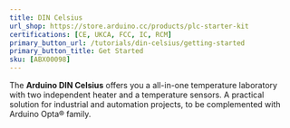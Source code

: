 ```yaml
---
title: DIN Celsius
url_shop: https://store.arduino.cc/products/plc-starter-kit
certifications: [CE, UKCA, FCC, IC, RCM]
primary_button_url: /tutorials/din-celsius/getting-started
primary_button_title: Get Started
sku: [ABX00098]
---
```


The **Arduino DIN Celsius** offers you a all-in-one temperature laboratory with two independent heater and a temperature sensors. A practical solution for industrial and automation projects, to be complemented with Arduino Opta® family.

